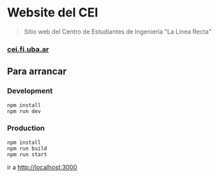 # Website del CEI

> Sitio web del Centro de Estudiantes de Ingeniería "La Linea Recta"

### [cei.fi.uba.ar](https://cei.fi.uba.ar)

## Para arrancar

### Development
```console
npm install
npm run dev
```

### Production
```console
npm install
npm run build
npm run start
```

ir a [http://localhost:3000](http://localhost:3000)
